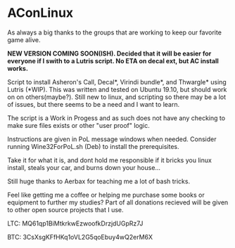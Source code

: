 # AConLinux
As always a big thanks to the groups that are working to keep our favorite game alive.

**NEW VERSION COMING SOON(ISH). Decided that it will be easier for everyone if I swith to a Lutris script. No ETA on decal ext, but AC install works.**

Script to install Asheron's Call, Decal*, Virindi bundle*, and Thwargle* using Lutris (*WIP). This was written and tested on Ubuntu 19.10, but should work on on others(maybe?). Still new to linux, and scripting so there may be a lot of issues, but there seems to be a need and I want to learn.

The script is a Work in Progess and as such does not have any checking to make sure files exists or other "user proof" logic.

Instructions are given in PoL message windows when needed. Consider running Wine32ForPoL.sh (Deb) to install the prerequisites.

Take it for what it is, and dont hold me responsible if it bricks you linux install, steals your car, and burns down your house...


Still huge thanks to Aerbax for teaching me a lot of bash tricks.


Feel like getting me a coffee or helping me purchase some books or equipment to further my studies? Part of all donations recieved will be given to other open source projects that I use.

LTC: MQ61qp1BiMtkrkwEzwoofkDrzjdUGpRz7J

BTC: 3CsXsgKFfHKq1oVL2G5qoEbuy4wQ2erM6X
